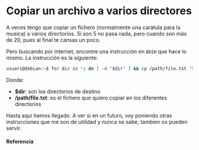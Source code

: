 # Copiar un archivo a varios directores

A veces tengo que copiar un fichero (normalmente una caratula para la musica) a varios directorios. Si son 5 no pasa nada, pero cuando son más de 20, pues al final te cansas un poco.

<!--more-->

Pero buscando por internet, encontre una instrucción en `BASH` que hace lo mismo. La instrucción es la siguiente:

```bash
usuari@debian:~$ for dir in *; do [ -d "$dir" ] && cp /path/file.txt "$dir" ; done
```

Donde:
- **$dir**: son los directorios de destino
- **/path/file.txt**: es el fichero que quiero copiar en los diferentes directorios

Hasta aqui hemos llegado. A ver si en un futuro, voy poniendo otras instrucciones que me son de utilidad y nunca se sabe, tambien os pueden servir.
#### Referencia

